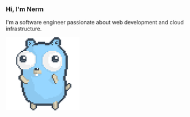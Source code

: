 ### Hi, I'm Nerm
I'm a software engineer passionate about web development and cloud infrastructure.

![gopher dancing](./dancing-gopher.gif)
